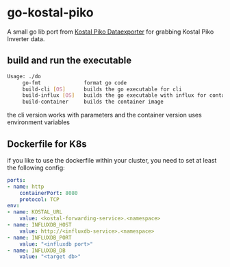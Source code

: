 # go-kostal-piko

A small go lib port from [Kostal Piko Dataexporter](https://gitlab.com/svij/kostal-dataexporter/-/tree/master) for grabbing Kostal Piko Inverter data.

## build and run the executable

```bash
Usage: ./do
	 go-fmt              format go code
	 build-cli [OS]      builds the go executable for cli
	 build-influx [OS]   builds the go executable with influx for container usage
	 build-container     builds the container image
```

the cli version works with parameters and the container version uses environment variables

## Dockerfile for K8s

if you like to use the dockerfile within your cluster, you need to set at least the following config:

```yaml
ports:
- name: http
    containerPort: 8080
    protocol: TCP
env:
- name: KOSTAL_URL
    value: <kostal-forwarding-service>.<namespace>
- name: INFLUXDB_HOST
    value: http://<influxdb-service>.<namespace>
- name: INFLUXDB_PORT
    value: "<influxdb port>"
- name: INFLUXDB_DB
    value: "<target db>"
```
